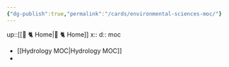 ```yaml
---
{"dg-publish":true,"permalink":"/cards/environmental-sciences-moc/"}
---
```


up::[[🏡 🐈 Home\|🏡 🐈 Home]] 
x:: 
d:: moc 

- [[Hydrology MOC\|Hydrology MOC]]
- 